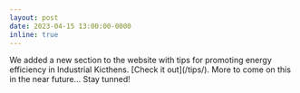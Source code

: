 ```yaml
---
layout: post
date: 2023-04-15 13:00:00-0000
inline: true
---
```

<div class='specialParagraph' markdown='1'>
We added a new section to the website with tips for promoting energy efficiency in Industrial Kicthens. [Check it out](/tips/). More to come on this in the near future... Stay tunned!
</div>
